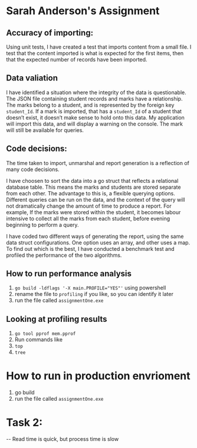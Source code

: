 # Sarah Anderson's Assignment

## Accuracy of importing:
Using unit tests, I have created a test that imports content from a small file. I test that the content imported is what is expected for the first items, then that the expected number of records have been imported.   
  
## Data valiation
I have identified a situation where the integrity of the data is questionable. The JSON file containing student records and marks have a relationship. The marks belong to a student, and is represented by the foreign key `student_Id`. If a mark is imported, that has a `student_Id` of a student that doesn’t exist, it doesn’t make sense to hold onto this data. My application will import this data, and will display a warning on the console. The mark will still be available for queries.  

## Code decisions:
The time taken to import, unmarshal and report generation is a reflection of many code decisions.  
  
I have choosen to sort the data into a go struct that reflects a relational database table. This means the marks and students are stored separate from each other. The advantage to this is, a flexible querying options. Different queries can be run on the data, and the context of the query will not dramatically change the amount of time to produce a report. For example, If the marks were stored within the student, it becomes labour intensive to collect all the marks from each student, before evening beginning to perform a query.   

I have coded two different ways of generating the report, using the same data struct configurations. One option uses an array, and other uses a map. To find out which is the best, I have conducted a benchmark test and profiled the performance of the two algorithms. 

## How to run performance analysis  

1. `go build -ldflags '-X main.PROFILE="YES"'`   using  powershell
2. rename the file to `profiling` if you like, so you can identify it later  
3. run the file called `assignmentOne.exe`  

## Looking at profiling results
1. `go tool pprof mem.pprof`
2. Run commands like
  1. `top`
  2. `tree`

# How to run in production envrioment  
1. go build  
2. run the file called `assignmentOne.exe`  
  





# Task 2:

-- Read time is quick, but process time is slow